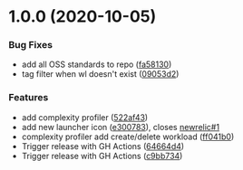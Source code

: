 # 1.0.0 (2020-10-05)


### Bug Fixes

* add all OSS standards to repo ([fa58130](https://github.com/newrelic/nr1-nimbus/commit/fa58130b4de156f435017a46701608d27ff15083))
* tag filter when wl doesn't exist ([09053d2](https://github.com/newrelic/nr1-nimbus/commit/09053d2e5ac3fc132c89bf95e9f23e3bc1855515))


### Features

* add complexity profiler ([522af43](https://github.com/newrelic/nr1-nimbus/commit/522af43b9fb740dffa3f7d3fca11c08a8b4c8395))
* add new launcher icon ([e300783](https://github.com/newrelic/nr1-nimbus/commit/e3007838372a12006626f6cccd95745b0c64c777)), closes [newrelic#1](https://github.com/newrelic/issues/1)
* complexity profiler add create/delete workload ([ff041b0](https://github.com/newrelic/nr1-nimbus/commit/ff041b04bc225b0073d4e1f0a9ff75c8e51ad61a))
* Trigger release with GH Actions ([64664d4](https://github.com/newrelic/nr1-nimbus/commit/64664d406c0a17b94b19f53a8aad583d9d40a03e))
* Trigger release with GH Actions ([c9bb734](https://github.com/newrelic/nr1-nimbus/commit/c9bb7341ae6944373cb6bc533e72b9ea6207d286))

